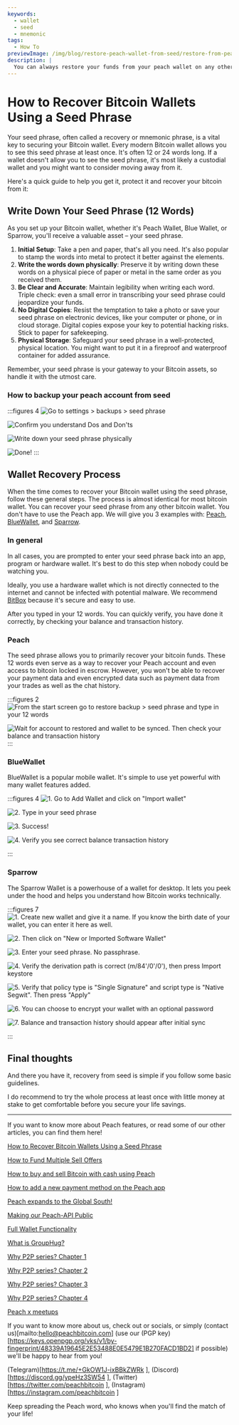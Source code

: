 ```yaml
---
keywords:
  - wallet
  - seed
  - mnemonic
tags:
  - How To
previewImage: /img/blog/restore-peach-wallet-from-seed/restore-from-peach-wallet-preview.jpg
description: |
  You can always restore your funds from your peach wallet on any other wallet. In this tutorial we show you how it can be done.
---
```


# How to Recover Bitcoin Wallets Using a Seed Phrase

Your seed phrase, often called a recovery or mnemonic phrase, is a vital key to securing your Bitcoin wallet.
Every modern Bitcoin wallet allows you to see this seed phrase at least once. It's often 12 or 24 words long. If a wallet doesn't allow you to see the seed phrase, it's most likely a custodial wallet and you might want to consider moving away from it.

Here's a quick guide to help you get it, protect it and recover your bitcoin from it:

## Write Down Your Seed Phrase (12 Words)
As you set up your Bitcoin wallet, whether it's Peach Wallet, Blue Wallet, or Sparrow, you'll receive a valuable asset – your seed phrase.

1. **Initial Setup**: Take a pen and paper, that's all you need. It's also popular to stamp the words into metal to protect it better against the elements.
2. **Write the words down physically**: Preserve it by writing down these words on a physical piece of paper or metal in the same order as you received them.
3. **Be Clear and Accurate**: Maintain legibility when writing each word. Triple check: even a small error in transcribing your seed phrase could jeopardize your funds.
4. **No Digital Copies**: Resist the temptation to take a photo or save your seed phrase on electronic devices, like your computer or phone, or in cloud storage. Digital copies expose your key to potential hacking risks. Stick to paper for safekeeping.
5. **Physical Storage**: Safeguard your seed phrase in a well-protected, physical location. You might want to put it in a fireproof and waterproof container for added assurance.

Remember, your seed phrase is your gateway to your Bitcoin assets, so handle it with the utmost care.

### How to backup your peach account from seed
:::figures 4
![Go to settings > backups > seed phrase](/img/blog/restore-peach-wallet-from-seed/peach-1-backup-seed-phrase.png)

![Confirm you understand Dos and Don'ts](/img/blog/restore-peach-wallet-from-seed/peach-2-backup-seed-phrase.png)

![Write down your seed phrase physically](/img/blog/restore-peach-wallet-from-seed/peach-3-backup-seed-phrase.png)

![Done!](/img/blog/restore-peach-wallet-from-seed/peach-4-backup-seed-phrase.png)
:::




## Wallet Recovery Process

When the time comes to recover your Bitcoin wallet using the seed phrase, follow these general steps. The process is almost identical for most bitcoin wallet. You can recover your seed phrase from any other bitcoin wallet. You don't have to use the Peach app. We will give you 3 examples with: [Peach](https://peachbitcoin.com/), [BlueWallet](https://bluewallet.io/), and [Sparrow](https://www.sparrowwallet.com/).

### In general
In all cases, you are prompted to enter your seed phrase back into an app, program or hardware wallet. It's best to do this step when nobody could be watching you.

Ideally, you use a hardware wallet which is not directly connected to the internet and cannot be infected with potential malware. We recommend [BitBox](https://bitbox.swiss/bitbox02/?ref=DLX6l9ccCc) because it's secure and easy to use.

After you typed in your 12 words. You can quickly verify, you have done it correctly, by checking your balance and transaction history.

### Peach
The seed phrase allows you to primarily recover your bitcoin funds. These 12 words even serve as a way to recover your Peach account and even access to bitcoin locked in escrow.
However, you won't be able to recover your payment data and even encrypted data such as payment data from your trades as well as the chat history.

:::figures 2
![From the start screen go to restore backup > seed phrase and type in your 12 words](/img/blog/restore-peach-wallet-from-seed/peach-1-restore-from-seed-with-words.png)

![Wait for account to restored and wallet to be synced. Then check your balance and transaction history](/img/blog/restore-peach-wallet-from-seed/peach-2-transaction-history-after-recovery.png)
:::


### BlueWallet
BlueWallet is a popular mobile wallet. It's simple to use yet powerful with many wallet features added.

:::figures 4
![1. Go to Add Wallet and click on "Import wallet"](/img/blog/restore-peach-wallet-from-seed/bluewallet-1-add-wallet.jpeg)

![2. Type in your seed phrase](/img/blog/restore-peach-wallet-from-seed/bluewallet-2-import-wallet-from-seed-phrase.jpeg)

![3. Success!](/img/blog/restore-peach-wallet-from-seed/bluewallet-3-imported.jpeg)

![4. Verify you see correct balance transaction history](/img/blog/restore-peach-wallet-from-seed/bluewallet-4-synced.jpeg)

:::


### Sparrow
The Sparrow Wallet is a powerhouse of a wallet for desktop. It lets you peek under the hood and helps you understand how Bitcoin works technically.

:::figures 7
![1. Create new wallet and give it a name. If you know the birth date of your wallet, you can enter it here as well.](/img/blog/restore-peach-wallet-from-seed/sparrow-1-new-wallet.png)

![2. Then click on "New or Imported Software Wallet"](/img/blog/restore-peach-wallet-from-seed/sparrow-2-new-software-wallet.png)

![3. Enter your seed phrase. No passphrase.](/img/blog/restore-peach-wallet-from-seed/sparrow-3-enter-seed-phrase.png)

![4. Verify the derivation path is correct (m/84'/0'/0'), then press Import keystore](/img/blog/restore-peach-wallet-from-seed/sparrow-4-verify-derivation-path.png)

![5. Verify that policy type is "Single Signature" and script type is "Native Segwit". Then press "Apply"](/img/blog/restore-peach-wallet-from-seed/sparrow-5-verify-settings.png)

![6. You can choose to encrypt your wallet with an optional password](/img/blog/restore-peach-wallet-from-seed/sparrow-6-no-password.png)

![7. Balance and transaction history should appear after initial sync](/img/blog/restore-peach-wallet-from-seed/sparrow-7-recovered-wallet-in.png)

:::

## Final thoughts

And there you have it, recovery from seed is simple if you follow some basic guidelines.

I do recommend to try the whole process at least once with little money at stake to get comfortable before you secure your life savings.

---

If you want to know more about Peach features, or read some of our other articles, you can find them here!

[How to Recover Bitcoin Wallets Using a Seed Phrase](https://peachbitcoin.com/blog/how-to-restore-peach-wallet/ )

[How to Fund Multiple Sell Offers](https://peachbitcoin.com/blog/funding-multiple-sell-offers/ )

[How to buy and sell Bitcoin with cash using Peach](https://peachbitcoin.com/blog/how-to-buy-and-sell-bitcoin-with-cash-using-peach/ )

[How to add a new payment method on the Peach app](https://peachbitcoin.com/blog/how-to-add-a-payment-method/ )

[Peach expands to the Global South!](https://peachbitcoin.com/blog/peach-expands-to-the-global-south/ )

[Making our Peach-API Public](https://peachbitcoin.com/blog/making-our-peach-api-public/ )

[Full Wallet Functionality](https://peachbitcoin.com/blog/full-wallet-functionality/ )

[What is GroupHug?](https://peachbitcoin.com/blog/group-hug/ )

[Why P2P series? Chapter 1](https://peachbitcoin.com/blog/why-p2p-chapter-1/ )

[Why P2P series? Chapter 2](https://peachbitcoin.com/blog/why-p2p-chapter-2/ )

[Why P2P series? Chapter 3](https://peachbitcoin.com/blog/why-p2p-chapter-3-circular-economies/ )

[Why P2P series? Chapter 4](https://peachbitcoin.com/blog/why-p2p-chapter-4-chains-of-trust/ )

[Peach x meetups](https://peachbitcoin.com/blog/peach-for-meetups/ )



If you want to know more about us, check out or socials, or simply (contact us)[mailto:hello@peachbitcoin.com] (use our (PGP key)[https://keys.openpgp.org/vks/v1/by-fingerprint/48339A19645E2E53488E0E5479E1B270FACD1BD2] if possible) we'll be happy to hear from you!

(Telegram)[https://t.me/+GkOW1J-ixBBkZWRk ], (Discord)[https://discord.gg/ypeHz3SW54 ], (Twitter)[https://twitter.com/peachbitcoin ], (Instagram)[https://instagram.com/peachbitcoin ]

Keep spreading the Peach word, who knows when you'll find the match of your life!
